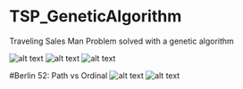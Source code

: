 # TSP_GeneticAlgorithm
Traveling Sales Man Problem solved with a genetic algorithm

![alt text](https://raw.githubusercontent.com/trevinofernando/TSP_GeneticAlgorithm/imgs/48Capitals_Ordinal_vs_Path.png)
![alt text](https://raw.githubusercontent.com/trevinofernando/TSP_GeneticAlgorithm/imgs/Berlin52_Ordinal_vs_Path.png)
![alt text](https://raw.githubusercontent.com/trevinofernando/TSP_GeneticAlgorithm/imgs/Reinelt1323_Ordinal_vs_Path.png)

#Berlin 52: Path vs Ordinal
![alt text](https://raw.githubusercontent.com/trevinofernando/TSP_GeneticAlgorithm/imgs/Berlin52_Path.png)
![alt text](https://raw.githubusercontent.com/trevinofernando/TSP_GeneticAlgorithm/imgs/Berlin52_Ordinal.png)
